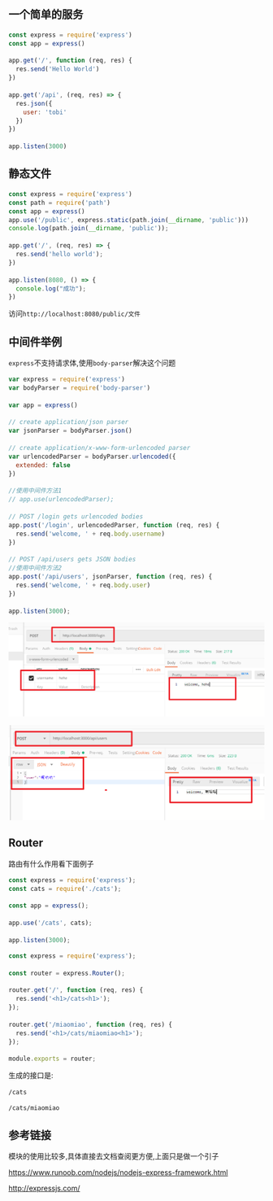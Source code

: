 ## 一个简单的服务

```javascript
const express = require('express')
const app = express()

app.get('/', function (req, res) {
  res.send('Hello World')
})

app.get('/api', (req, res) => {
  res.json({
    user: 'tobi'
  })
})

app.listen(3000)
```

## 静态文件

```JavaScript
const express = require('express')
const path = require('path')
const app = express()
app.use('/public', express.static(path.join(__dirname, 'public')))
console.log(path.join(__dirname, 'public'));

app.get('/', (req, res) => {
  res.send('hello world');
})

app.listen(8080, () => {
  console.log("成功");
})
```

访问`http://localhost:8080/public/文件`

## 中间件举例

`express`不支持请求体,使用`body-parser`解决这个问题

```JavaScript
var express = require('express')
var bodyParser = require('body-parser')

var app = express()

// create application/json parser
var jsonParser = bodyParser.json()

// create application/x-www-form-urlencoded parser
var urlencodedParser = bodyParser.urlencoded({
  extended: false
})

//使用中间件方法1
// app.use(urlencodedParser);

// POST /login gets urlencoded bodies
app.post('/login', urlencodedParser, function (req, res) {
  res.send('welcome, ' + req.body.username)
})

// POST /api/users gets JSON bodies
//使用中间件方法2
app.post('/api/users', jsonParser, function (req, res) {
  res.send('welcome, ' + req.body.user)
})

app.listen(3000);
```



![image-20200209160802658](express/image-20200209160802658.png)

![image-20200209161058123](express/image-20200209161058123.png)



## Router

路由有什么作用看下面例子

```javascript
const express = require('express');
const cats = require('./cats');

const app = express();

app.use('/cats', cats);

app.listen(3000);
```



```JavaScript
const express = require('express');

const router = express.Router();

router.get('/', function (req, res) {
  res.send('<h1>/cats<h1>');
});

router.get('/miaomiao', function (req, res) {
  res.send('<h1>/cats/miaomiao<h1>');
});

module.exports = router;
```

生成的接口是:

`/cats`

`/cats/miaomiao`

## 参考链接

模块的使用比较多,具体直接去文档查阅更方便,上面只是做一个引子

https://www.runoob.com/nodejs/nodejs-express-framework.html

http://expressjs.com/